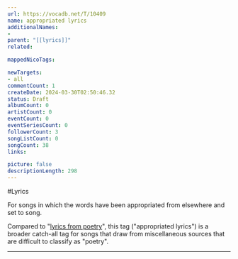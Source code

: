 ```yaml
---
url: https://vocadb.net/T/10409
name: appropriated lyrics
additionalNames: 
- 
parent: "[[lyrics]]"
related:

mappedNicoTags:

newTargets:
- all
commentCount: 1
createDate: 2024-03-30T02:50:46.32
status: Draft
albumCount: 0
artistCount: 0
eventCount: 0
eventSeriesCount: 0
followerCount: 3
songListCount: 0
songCount: 38
links: 

picture: false
descriptionLength: 298
---
```


#Lyrics

For songs in which the words have been appropriated from elsewhere and set to song.

Compared to "[lyrics from poetry](https://vocadb.net/T/9424)", this tag ("appropriated lyrics") is a broader catch-all tag for songs that draw from miscellaneous sources that are difficult to classify as "poetry".

---


